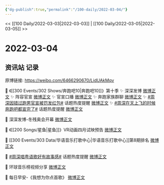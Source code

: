 ```yaml
---
{"dg-publish":true,"permalink":"/100-daily/2022-03-04/"}
---
```



<< [[100 Daily/2022-03-03\|2022-03-03]] | [[100 Daily/2022-03-05\|2022-03-05]] >>

# 2022-03-04

## 资讯站 记录

原博链接: https://weibo.com/6466290670/LidUAkMqv

💫 《[[300 Events/302 Shows/奔跑吧10\|奔跑吧10]]》第十季
✨ 深深发博 [微博正文](https://m.weibo.cn/6466290670/4743322033195631)
✨ 阵容官宣 [微博正文](https://m.weibo.cn/6466290670/4743305591788816)
✨ 官宣口播 [微博正文](https://m.weibo.cn/6466290670/4743306665264211)
✨ 奔跑家族群聊 [微博正文](https://m.weibo.cn/6466290670/4743333752868621)
✨ [#周深因错过跑男官宣被罚发红包#](https://s.weibo.com/weibo?q=%23%E5%91%A8%E6%B7%B1%E5%9B%A0%E9%94%99%E8%BF%87%E8%B7%91%E7%94%B7%E5%AE%98%E5%AE%A3%E8%A2%AB%E7%BD%9A%E5%8F%91%E7%BA%A2%E5%8C%85%23)
话题热度提醒 [微博正文](https://m.weibo.cn/6466290670/4743377399057030)
✨ [#周深在天上飞的时候奔跑吧都宣完了#](https://s.weibo.com/weibo?q=%23%E5%91%A8%E6%B7%B1%E5%9C%A8%E5%A4%A9%E4%B8%8A%E9%A3%9E%E7%9A%84%E6%97%B6%E5%80%99%E5%A5%94%E8%B7%91%E5%90%A7%E9%83%BD%E5%AE%A3%E5%AE%8C%E4%BA%86%23)
话题热度提醒 [微博正文](https://m.weibo.cn/6466290670/4743316027740250)

💫 深深发博-冬残奥会开幕 [微博正文](https://m.weibo.cn/6466290670/4743421970874833)

💫 《[[200 Songs/星鱼\|星鱼]]》VR动画四月试映预告 [微博正文](https://m.weibo.cn/6466290670/4743239753797551)

💫 [[300 Events/303 Data/华语音乐打歌中心\|华语音乐打歌中心]]第8期排名 [微博正文](https://m.weibo.cn/6466290670/4743253682820471)

💫 [#周深唱粤语歌好有故事感#](https://s.weibo.com/weibo?q=%23%E5%91%A8%E6%B7%B1%E5%94%B1%E7%B2%A4%E8%AF%AD%E6%AD%8C%E5%A5%BD%E6%9C%89%E6%95%85%E4%BA%8B%E6%84%9F%23)
话题热度提醒 [微博正文](https://m.weibo.cn/6466290670/4743228043559146)

💫 环球音乐榜视频分享 [微博正文](https://m.weibo.cn/6466290670/4743230006493982)

💫 每日早安-《我想为你点首歌》 [微博正文](https://m.weibo.cn/6466290670/4743208040403620)
